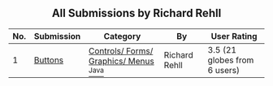 ﻿<div align="center">

## All Submissions by Richard Rehll

</div>

No.  | Submission | Category | By   | User Rating
---- | ---------- | -------- | ---- | -----------
1 | [Buttons<br />](https://github.com/Planet-Source-Code/richard-rehll-buttons__2-3660) | [Controls/ Forms/ Graphics/ Menus<br /><sup>Java</sup>](../ByCategory/controls-forms-graphics-menus__2-59.md) | Richard Rehll | 3.5 (21 globes from 6 users)
